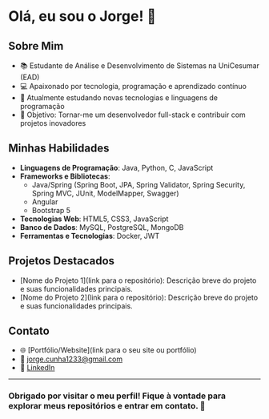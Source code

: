 # Olá, eu sou o Jorge! 👋

## Sobre Mim

- 📚 Estudante de Análise e Desenvolvimento de Sistemas na UniCesumar (EAD)
- 💻 Apaixonado por tecnologia, programação e aprendizado contínuo
- 🌱 Atualmente estudando novas tecnologias e linguagens de programação
- 🎯 Objetivo: Tornar-me um desenvolvedor full-stack e contribuir com projetos inovadores

## Minhas Habilidades

- **Linguagens de Programação**: Java, Python, C, JavaScript
- **Frameworks e Bibliotecas**:
  - Java/Spring (Spring Boot, JPA, Spring Validator, Spring Security, Spring MVC, JUnit, ModelMapper, Swagger)
  - Angular
  - Bootstrap 5
- **Tecnologias Web**: HTML5, CSS3, JavaScript
- **Banco de Dados**: MySQL, PostgreSQL, MongoDB
- **Ferramentas e Tecnologias**: Docker, JWT

## Projetos Destacados

- [Nome do Projeto 1](link para o repositório): Descrição breve do projeto e suas funcionalidades principais.
- [Nome do Projeto 2](link para o repositório): Descrição breve do projeto e suas funcionalidades principais.

## Contato

- 🌐 [Portfólio/Website](link para o seu site ou portfólio)
- 📧 jorge.cunha1233@gmail.com
- 💼 [LinkedIn]()

---

### Obrigado por visitar o meu perfil! Fique à vontade para explorar meus repositórios e entrar em contato. 🚀
